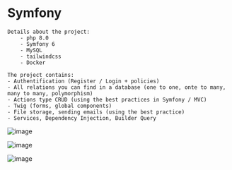 ﻿# Symfony

    Details about the project:
        - php 8.0
        - Symfony 6
        - MySQL
        - tailwindcss
        - Docker

    The project contains:
    - Authentification (Register / Login + policies)
    - All relations you can find in a database (one to one, onte to many, many to many, polymorphism)
    - Actions type CRUD (using the best practices in Symfony / MVC)
    - Twig (forms, global components)
    - File storage, sending emails (using the best practice)
    - Services, Dependency Injection, Builder Query

![image](https://github.com/user-attachments/assets/b1a99a7e-f084-476e-9f8e-cc92f5e67166)

![image](https://github.com/user-attachments/assets/39ce5f9f-a874-4e5a-9a05-a164d3e5e935)

![image](https://github.com/user-attachments/assets/7283ae97-9266-4535-884b-e2964d83f0a0)


